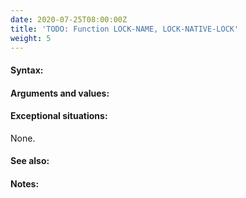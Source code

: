 ```yaml
---
date: 2020-07-25T08:00:00Z
title: 'TODO: Function LOCK-NAME, LOCK-NATIVE-LOCK'
weight: 5
---
```


#### Syntax:

#### Arguments and values:

#### Exceptional situations:

None.

#### See also:

#### Notes:
